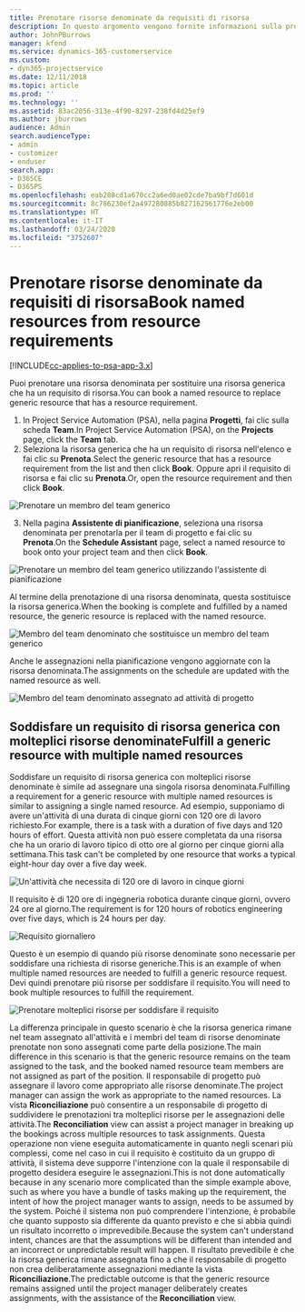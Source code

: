 ```yaml
---
title: Prenotare risorse denominate da requisiti di risorsa
description: In questo argomento vengono fornite informazioni sulla prenotazione di risorse denominate per un requisito di risorsa generica.
author: JohnPBurrows
manager: kfend
ms.service: dynamics-365-customerservice
ms.custom:
- dyn365-projectservice
ms.date: 12/11/2018
ms.topic: article
ms.prod: ''
ms.technology: ''
ms.assetid: 83ac2056-313e-4f90-8297-238fd4d25ef9
ms.author: jburrows
audience: Admin
search.audienceType:
- admin
- customizer
- enduser
search.app:
- D365CE
- D365PS
ms.openlocfilehash: eab280cd1a670cc2a6ed0ae02cde7ba9bf7d601d
ms.sourcegitcommit: 8c786230ef2a497280885b827162561776e2eb00
ms.translationtype: HT
ms.contentlocale: it-IT
ms.lasthandoff: 03/24/2020
ms.locfileid: "3752607"
---
```

# <a name="book-named-resources-from-resource-requirements"></a><span data-ttu-id="74a43-103">Prenotare risorse denominate da requisiti di risorsa</span><span class="sxs-lookup"><span data-stu-id="74a43-103">Book named resources from resource requirements</span></span>

[!INCLUDE[cc-applies-to-psa-app-3.x](../includes/cc-applies-to-psa-app-3x.md)]

<span data-ttu-id="74a43-104">Puoi prenotare una risorsa denominata per sostituire una risorsa generica che ha un requisito di risorsa.</span><span class="sxs-lookup"><span data-stu-id="74a43-104">You can book a named resource to replace generic resource that has a resource requirement.</span></span>

1. <span data-ttu-id="74a43-105">In Project Service Automation (PSA), nella pagina **Progetti**, fai clic sulla scheda **Team**.</span><span class="sxs-lookup"><span data-stu-id="74a43-105">In Project Service Automation (PSA), on the **Projects** page, click the **Team** tab.</span></span>
2. <span data-ttu-id="74a43-106">Seleziona la risorsa generica che ha un requisito di risorsa nell'elenco e fai clic su **Prenota**.</span><span class="sxs-lookup"><span data-stu-id="74a43-106">Select the generic resource that has a resource requirement from the list and then click **Book**.</span></span> <span data-ttu-id="74a43-107">Oppure apri il requisito di risorsa e fai clic su **Prenota**.</span><span class="sxs-lookup"><span data-stu-id="74a43-107">Or, open the resource requirement and then click **Book**.</span></span>


![Prenotare un membro del team generico](media/RM-how-to-14.png)


3. <span data-ttu-id="74a43-109">Nella pagina **Assistente di pianificazione**, seleziona una risorsa denominata per prenotarla per il team di progetto e fai clic su **Prenota**.</span><span class="sxs-lookup"><span data-stu-id="74a43-109">On the **Schedule Assistant** page, select a named resource to book onto your project team and then click **Book**.</span></span>

![Prenotare un membro del team generico utilizzando l'assistente di pianificazione](media/RM-how-to-15.png)

<span data-ttu-id="74a43-111">Al termine della prenotazione di una risorsa denominata, questa sostituisce la risorsa generica.</span><span class="sxs-lookup"><span data-stu-id="74a43-111">When the booking is complete and fulfilled by a named resource, the generic resource is replaced with the named resource.</span></span>

![Membro del team denominato che sostituisce un membro del team generico](media/RM-how-to-16.png)

<span data-ttu-id="74a43-113">Anche le assegnazioni nella pianificazione vengono aggiornate con la risorsa denominata.</span><span class="sxs-lookup"><span data-stu-id="74a43-113">The assignments on the schedule are updated with the named resource as well.</span></span>

![Membro del team denominato assegnato ad attività di progetto](media/RM-how-to-17.png)

## <a name="fulfill-a-generic-resource-with-multiple-named-resources"></a><span data-ttu-id="74a43-115">Soddisfare un requisito di risorsa generica con molteplici risorse denominate</span><span class="sxs-lookup"><span data-stu-id="74a43-115">Fulfill a generic resource with multiple named resources</span></span>
<span data-ttu-id="74a43-116">Soddisfare un requisito di risorsa generica con molteplici risorse denominate è simile ad assegnare una singola risorsa denominata.</span><span class="sxs-lookup"><span data-stu-id="74a43-116">Fulfilling a requirement for a generic resource with multiple named resources is similar to assigning a single named resource.</span></span> <span data-ttu-id="74a43-117">Ad esempio, supponiamo di avere un'attività di una durata di cinque giorni con 120 ore di lavoro richiesto.</span><span class="sxs-lookup"><span data-stu-id="74a43-117">For example, there is a task with a duration of five days and 120 hours of effort.</span></span> <span data-ttu-id="74a43-118">Questa attività non può essere completata da una risorsa che ha un orario di lavoro tipico di otto ore al giorno per cinque giorni alla settimana.</span><span class="sxs-lookup"><span data-stu-id="74a43-118">This task can't be completed by one resource that works a typical eight-hour day over a five day week.</span></span> 

![Un'attività che necessita di 120 ore di lavoro in cinque giorni](media/RM-how-to-21.png)

<span data-ttu-id="74a43-120">Il requisito è di 120 ore di ingegneria robotica durante cinque giorni, ovvero 24 ore al giorno.</span><span class="sxs-lookup"><span data-stu-id="74a43-120">The requirement is for 120 hours of robotics engineering over five days, which is 24 hours per day.</span></span>

![Requisito giornaliero](media/RM-how-to-22.png)

<span data-ttu-id="74a43-122">Questo è un esempio di quando più risorse denominate sono necessarie per soddisfare una richiesta di risorse generiche.</span><span class="sxs-lookup"><span data-stu-id="74a43-122">This is an example of when multiple named resources are needed to fulfill a generic resource request.</span></span> <span data-ttu-id="74a43-123">Devi quindi prenotare più risorse per soddisfare il requisito.</span><span class="sxs-lookup"><span data-stu-id="74a43-123">You will need to book multiple resources to fulfill the requirement.</span></span>

![Prenotare molteplici risorse per soddisfare il requisito](media/RM-how-to-23.png)

<span data-ttu-id="74a43-125">La differenza principale in questo scenario è che la risorsa generica rimane nel team assegnato all'attività e i membri del team di risorse denominate prenotate non sono assegnati come parte della posizione.</span><span class="sxs-lookup"><span data-stu-id="74a43-125">The main difference in this scenario is that the generic resource remains on the team assigned to the task, and the booked named resource team members are not assigned as part of the position.</span></span> <span data-ttu-id="74a43-126">Il responsabile di progetto può assegnare il lavoro come appropriato alle risorse denominate.</span><span class="sxs-lookup"><span data-stu-id="74a43-126">The project manager can assign the work as appropriate to the named resources.</span></span> <span data-ttu-id="74a43-127">La vista **Riconciliazione** può consentire a un responsabile di progetto di suddividere le prenotazioni tra molteplici risorse per le assegnazioni delle attività.</span><span class="sxs-lookup"><span data-stu-id="74a43-127">The **Reconciliation** view can assist a project manager in breaking up the bookings across multiple resources to task assignments.</span></span> <span data-ttu-id="74a43-128">Questa operazione non viene eseguita automaticamente in quanto negli scenari più complessi, come nel caso in cui il requisito è costituito da un gruppo di attività, il sistema deve supporre l'intenzione con la quale il responsabile di progetto desidera eseguire le assegnazioni.</span><span class="sxs-lookup"><span data-stu-id="74a43-128">This is not done automatically because in any scenario more complicated than the simple example above, such as where you have a bundle of tasks making up the requirement, the intent of how the project manager wants to assign, needs to be assumed by the system.</span></span> <span data-ttu-id="74a43-129">Poiché il sistema non può comprendere l'intenzione, è probabile che quanto supposto sia differente da quanto previsto e che si abbia quindi un risultato incorretto o imprevedibile.</span><span class="sxs-lookup"><span data-stu-id="74a43-129">Because the system can't understand intent, chances are that the assumptions will be different than intended and an incorrect or unpredictable result will happen.</span></span> <span data-ttu-id="74a43-130">Il risultato prevedibile è che la risorsa generica rimane assegnata fino a che il responsabile di progetto non crea deliberatamente assegnazioni mediante la vista **Riconciliazione**.</span><span class="sxs-lookup"><span data-stu-id="74a43-130">The predictable outcome is that the generic resource remains assigned until the project manager deliberately creates assignments, with the assistance of the **Reconciliation** view.</span></span>


